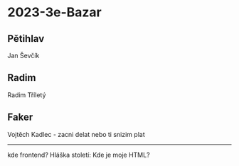 # 2023-3e-Bazar

## Pětihlav

Jan Ševčík

## Radim

Radim Tříletý

## Faker

Vojtěch Kadlec - zacni delat nebo ti snizim plat

---

kde frontend?
Hláška století: Kde je moje HTML?
